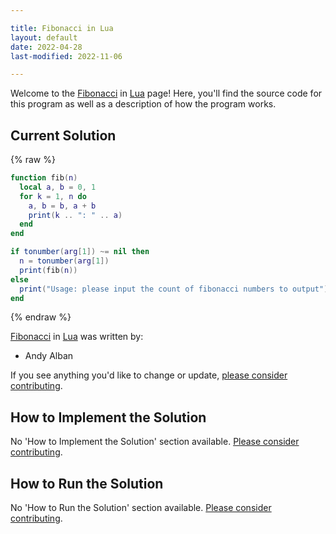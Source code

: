 ```yaml
---

title: Fibonacci in Lua
layout: default
date: 2022-04-28
last-modified: 2022-11-06

---
```


Welcome to the [Fibonacci](https://sampleprograms.io/projects/fibonacci) in [Lua](https://sampleprograms.io/languages/lua) page! Here, you'll find the source code for this program as well as a description of how the program works.

## Current Solution

{% raw %}

```lua
function fib(n)
  local a, b = 0, 1
  for k = 1, n do
    a, b = b, a + b
    print(k .. ": " .. a)
  end
end

if tonumber(arg[1]) ~= nil then
  n = tonumber(arg[1])
  print(fib(n))
else
  print("Usage: please input the count of fibonacci numbers to output")
end
```

{% endraw %}

[Fibonacci](https://sampleprograms.io/projects/fibonacci) in [Lua](https://sampleprograms.io/languages/lua) was written by:

- Andy Alban

If you see anything you'd like to change or update, [please consider contributing](https://github.com/TheRenegadeCoder/sample-programs).

## How to Implement the Solution

No 'How to Implement the Solution' section available. [Please consider contributing](https://github.com/TheRenegadeCoder/sample-programs-website).

## How to Run the Solution

No 'How to Run the Solution' section available. [Please consider contributing](https://github.com/TheRenegadeCoder/sample-programs-website).